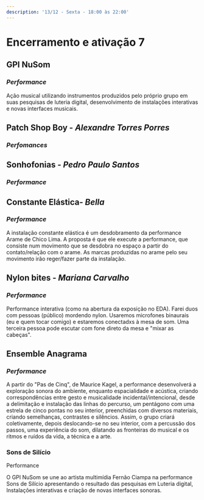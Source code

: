 ```yaml
---
description: '13/12 - Sexta - 18:00 às 22:00'
---
```


# Encerramento e ativação 7

## GPI NuSom

### _Performance_

Ação musical utilizando instrumentos produzidos pelo próprio grupo em suas pesquisas de luteria digital, desenvolvimento de instalações interativas e novas interfaces musicais.

## **Patch Shop Boy**​ - _Alexandre Torres Porres_

### _Perfomances_

## **Sonhofonias**​ - _Pedro Paulo Santos_

### _Performance_

## **Constante Elástica**​ - _Bella_

### _Performance_

A instalação constante elástica é um desdobramento da performance Arame de Chico Lima. A proposta é que ele execute a performance, que consiste num movimento que se desdobra no espaço a partir do contato/relação com o arame. As marcas produzidas no arame pelo seu movimento irão reger/fazer parte da instalação.

## **Nylon bites**​ - _Mariana Carvalho_

### _Performance_

Performance interativa \(como na abertura da exposição no EDA\). Farei duos com pessoas \(público\) mordendo nylon. Usaremos microfones binaurais \(eu e quem tocar comigo\) e estaremos conectadxs à mesa de som. Uma terceira pessoa pode escutar com fone direto da mesa e "mixar as cabeças".

## **Ensemble Anagrama**

### _Performance_

A partir do "Pas de Cinq", de Maurice Kagel, a performance desenvolverá a exploração sonora do ambiente, enquanto espacialidade e acústica, criando correspondências entre gesto e musicalidade incidental/intencional, desde a delimitação e instalação das linhas do percurso, um pentágono com uma estrela de cinco pontas no seu interior, preenchidas com diversos materiais, criando semelhanças, contrastes e silêncios. Assim, o grupo criará coletivamente, depois deslocando-se no seu interior, com a percussão dos passos, uma experiência do som, dilatando as fronteiras do musical e os ritmos e ruídos da vida, a técnica e a arte.

### Sons de Silício

Performance

O GPI NuSom se une ao artista multimídia Fernão Ciampa na performance Sons de Silício apresentando o resultado das pesquisas em Luteria digital, Instalações interativas e criação de novas interfaces sonoras.

